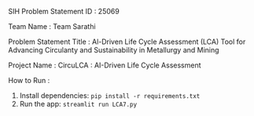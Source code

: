 SIH Problem Statement ID : 25069

Team Name : Team Sarathi

Problem Statement Title : Al-Driven Life Cycle Assessment (LCA) Tool for Advancing 
Circulanty and Sustainability in Metallurgy and Mining

Project Name : CircuLCA : AI-Driven Life Cycle Assessment

How to Run : 
1. Install dependencies: `pip install -r requirements.txt`
2. Run the app: `streamlit run LCA7.py`





